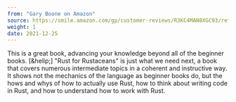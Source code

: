 ```yaml
---
from: "Gary Boone on Amazon"
source: https://smile.amazon.com/gp/customer-reviews/R3KC4MAN8XGC93/ref=cm_cr_othr_d_rvw_ttl?ie=UTF8&ASIN=1718501854
weight: 1
date: 2021-12-25
---
```

This is a great book, advancing your knowledge beyond all of the
beginner books. [&helip;] "Rust for Rustaceans" is just what we need
next, a book that covers numerous intermediate topics in a coherent and
instructive way. It shows not the mechanics of the language as beginner
books do, but the hows and whys of how to actually use Rust, how to
think about writing code in Rust, and how to understand how to work with
Rust.

